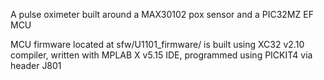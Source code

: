 
A pulse oximeter built around a MAX30102 pox sensor and a PIC32MZ EF MCU

MCU firmware located at sfw/U1101_firmware/ is built using XC32 v2.10 compiler, written with MPLAB X v5.15 IDE, programmed using PICKIT4 via header J801

